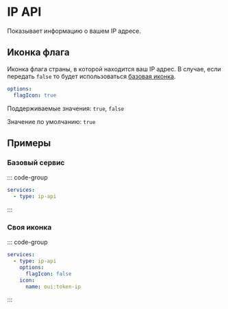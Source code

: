 # IP API <in-version value="0.8.0" />

<preview-service name="ip-api" />

Показывает информацию о вашем IP адресе.

<!--@include: ../_parts/extends-base-service.md-->

## Иконка флага

Иконка флага страны, в которой находится ваш IP адрес. В случае, если передать `false` то будет использоваться [базовая иконка](base.md#иконка).

```yaml
options:
  flagIcon: true
```

Поддерживаемые значения: `true`, `false`

Значение по умолчанию: `true`

## Примеры

### Базовый сервис

::: code-group
```yaml [config.yml]
services:
  - type: ip-api
```
:::

### Своя иконка

::: code-group
```yaml [config.yml]
services:
  - type: ip-api
    options:
      flagIcon: false
    icon:
      name: oui:token-ip
```
:::
